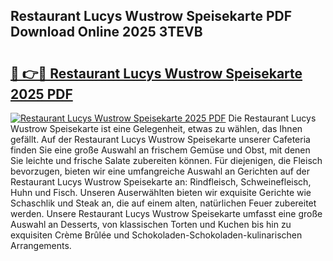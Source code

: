## Restaurant Lucys Wustrow Speisekarte PDF Download Online 2025 3TEVB

# <h2><a href="http://gccb9a.nevu.top/?p=Restaurant+Lucys+Wustrow+Speisekarte">🔗 👉🔴 Restaurant Lucys Wustrow Speisekarte 2025 PDF</a></h2>

[![Restaurant Lucys Wustrow Speisekarte 2025 PDF](https://i.imgur.com/dBaPXMq.png)](http://gccb9a.nevu.top/?p=Restaurant+Lucys+Wustrow+Speisekarte)
Die Restaurant Lucys Wustrow Speisekarte ist eine Gelegenheit, etwas zu wählen, das Ihnen gefällt. Auf der Restaurant Lucys Wustrow Speisekarte unserer Cafeteria finden Sie eine große Auswahl an frischem Gemüse und Obst, mit denen Sie leichte und frische Salate zubereiten können. Für diejenigen, die Fleisch bevorzugen, bieten wir eine umfangreiche Auswahl an Gerichten auf der Restaurant Lucys Wustrow Speisekarte an: Rindfleisch, Schweinefleisch, Huhn und Fisch. Unseren Auserwählten bieten wir exquisite Gerichte wie Schaschlik und Steak an, die auf einem alten, natürlichen Feuer zubereitet werden. Unsere Restaurant Lucys Wustrow Speisekarte umfasst eine große Auswahl an Desserts, von klassischen Torten und Kuchen bis hin zu exquisiten Crème Brûlée und Schokoladen-Schokoladen-kulinarischen Arrangements.
